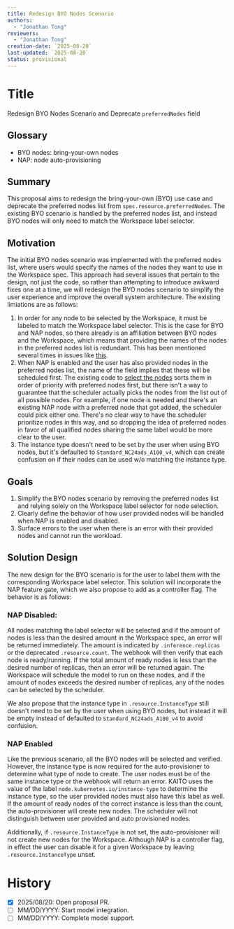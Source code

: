```yaml
---
title: Redesign BYO Nodes Scenario 
authors:
  - "Jonathan Tong"
reviewers:
  - "Jonathan Tong"
creation-date: `2025-08-20`
last-updated: `2025-08-20`
status: provisional
---
```


# Title

Redesign BYO Nodes Scenario and Deprecate `preferredNodes` field

## Glossary

- BYO nodes: bring-your-own nodes
- NAP: node auto-provisioning

## Summary

This proposal aims to redesign the bring-your-own (BYO) use case and deprecate the preferred nodes list from `spec.resource.preferredNodes`. The existing BYO scenario is handled by the preferred nodes list, and instead BYO nodes will only need to match the Workspace label selector.

## Motivation

The initial BYO nodes scenario was implemented with the preferred nodes list, where users would specify the names of the nodes they want to use in the Workspace spec. This approach had several issues that pertain to the design, not just the code, so rather than attempting to introduce awkward fixes one at a time, we will redesign the BYO nodes scenario to simplify the user experience and improve the overall system architecture. The existing limiations are as follows:

1. In order for any node to be selected by the Workspace, it must be labeled to match the Workspace label selector. This is the case for BYO and NAP nodes, so there already is an affiliation between BYO nodes and the Workspace, which means that providing the names of the nodes in the preferred nodes list is redundant. This has been mentioned several times in issues like [this](https://github.com/kaito-project/kaito/pull/1337#pullrequestreview-3122605167).
2. When NAP is enabled and the user has also provided nodes in the preferred nodes list, the name of the field implies that these will be scheduled first. The existing code to [select the nodes](https://github.com/kaito-project/kaito/blob/8c8585a138c4a9273de6149e184ff5b951cd4c18/pkg/utils/common.go#L243-L288) sorts them in order of priority with preferred nodes first, but there isn't a way to guarantee that the scheduler actually picks the nodes from the list out of all possible nodes. For example, if one node is needed and there's an existing NAP node with a preferred node that got added, the scheduler could pick either one. There's no clear way to have the scheduler prioritize nodes in this way, and so dropping the idea of preferred nodes in favor of all qualified nodes sharing the same label would be more clear to the user.
3. The instance type doesn't need to be set by the user when using BYO nodes, but it's defaulted to `Standard_NC24ads_A100_v4`, which can create confusion on if their nodes can be used w/o matching the instance type.

## Goals

1. Simplify the BYO nodes scenario by removing the preferred nodes list and relying solely on the Workspace label selector for node selection.
2. Clearly define the behavior of how user provided nodes will be handled when NAP is enabled and disabled.
3. Surface errors to the user when there is an error with their provided nodes and cannot run the workload.


## Solution Design

The new design for the BYO scenario is for the user to label them with the corresponding Workspace label selector. This solution will incorporate the NAP feature gate, which we also propose to add as a controller flag. The behavior is as follows:

### NAP Disabled:

All nodes matching the label selector will be selected and if the amount of nodes is less than the desired amount in the Workspace spec, an error will be returned immediately. The amount is indicated by `.inference.replicas` or the deprecated `.resource.count`. The webhook will then verify that each node is ready/running. If the total amount of ready nodes is less than the desired number of replicas, then an error will be returned again. The Workspace will schedule the model to run on these nodes, and if the amount of nodes exceeds the desired number of replicas, any of the nodes can be selected by the scheduler.

We also propose that the instance type in `.resource.InstanceType` still doesn't need to be set by the user when using BYO nodes, but instead it will be empty instead of defaulted to `Standard_NC24ads_A100_v4` to avoid confusion.

### NAP Enabled

Like the previous scenario, all the BYO nodes will be selected and verified. However, the instance type is now required for the auto-provisioner to determine what type of node to create. The user nodes must be of the same instance type or the webhook will return an error. KAITO uses the value of the label `node.kubernetes.io/instance-type` to determine the instance type, so the user provided nodes must also have this label as well. If the amount of ready nodes of the correct instance is less than the count, the auto-provisioner will create new nodes. The scheduler will not distinguish between user provided and auto provisioned nodes.

Additionally, if `.resource.InstanceType` is not set, the auto-provisioner will not create new nodes for the Workspace. Although NAP is a controller flag, in effect the user can disable it for a given Workspace by leaving `.resource.InstanceType` unset.

# History

- [x] 2025/08/20: Open proposal PR.
- [ ] MM/DD/YYYY: Start model integration.
- [ ] MM/DD/YYYY: Complete model support.
